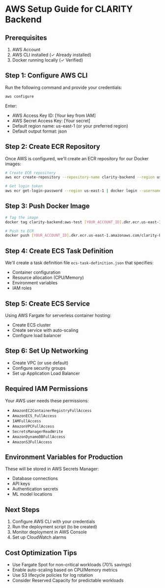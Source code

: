 # AWS Setup Guide for CLARITY Backend

## Prerequisites

1. AWS Account
2. AWS CLI installed (✓ Already installed)
3. Docker running locally (✓ Verified)

## Step 1: Configure AWS CLI

Run the following command and provide your credentials:

```bash
aws configure
```

Enter:
- AWS Access Key ID: [Your key from IAM]
- AWS Secret Access Key: [Your secret]
- Default region name: us-east-1 (or your preferred region)
- Default output format: json

## Step 2: Create ECR Repository

Once AWS is configured, we'll create an ECR repository for our Docker images:

```bash
# Create ECR repository
aws ecr create-repository --repository-name clarity-backend --region us-east-1

# Get login token
aws ecr get-login-password --region us-east-1 | docker login --username AWS --password-stdin [YOUR_ACCOUNT_ID].dkr.ecr.us-east-1.amazonaws.com
```

## Step 3: Push Docker Image

```bash
# Tag the image
docker tag clarity-backend:aws-test [YOUR_ACCOUNT_ID].dkr.ecr.us-east-1.amazonaws.com/clarity-backend:latest

# Push to ECR
docker push [YOUR_ACCOUNT_ID].dkr.ecr.us-east-1.amazonaws.com/clarity-backend:latest
```

## Step 4: Create ECS Task Definition

We'll create a task definition file `ecs-task-definition.json` that specifies:
- Container configuration
- Resource allocation (CPU/Memory)
- Environment variables
- IAM roles

## Step 5: Create ECS Service

Using AWS Fargate for serverless container hosting:
- Create ECS cluster
- Create service with auto-scaling
- Configure load balancer

## Step 6: Set Up Networking

- Create VPC (or use default)
- Configure security groups
- Set up Application Load Balancer

## Required IAM Permissions

Your AWS user needs these permissions:
- `AmazonEC2ContainerRegistryFullAccess`
- `AmazonECS_FullAccess`
- `IAMFullAccess`
- `AmazonVPCFullAccess`
- `SecretsManagerReadWrite`
- `AmazonDynamoDBFullAccess`
- `AmazonS3FullAccess`

## Environment Variables for Production

These will be stored in AWS Secrets Manager:
- Database connections
- API keys
- Authentication secrets
- ML model locations

## Next Steps

1. Configure AWS CLI with your credentials
2. Run the deployment script (to be created)
3. Monitor deployment in AWS Console
4. Set up CloudWatch alarms

## Cost Optimization Tips

- Use Fargate Spot for non-critical workloads (70% savings)
- Enable auto-scaling based on CPU/Memory metrics
- Use S3 lifecycle policies for log rotation
- Consider Reserved Capacity for predictable workloads